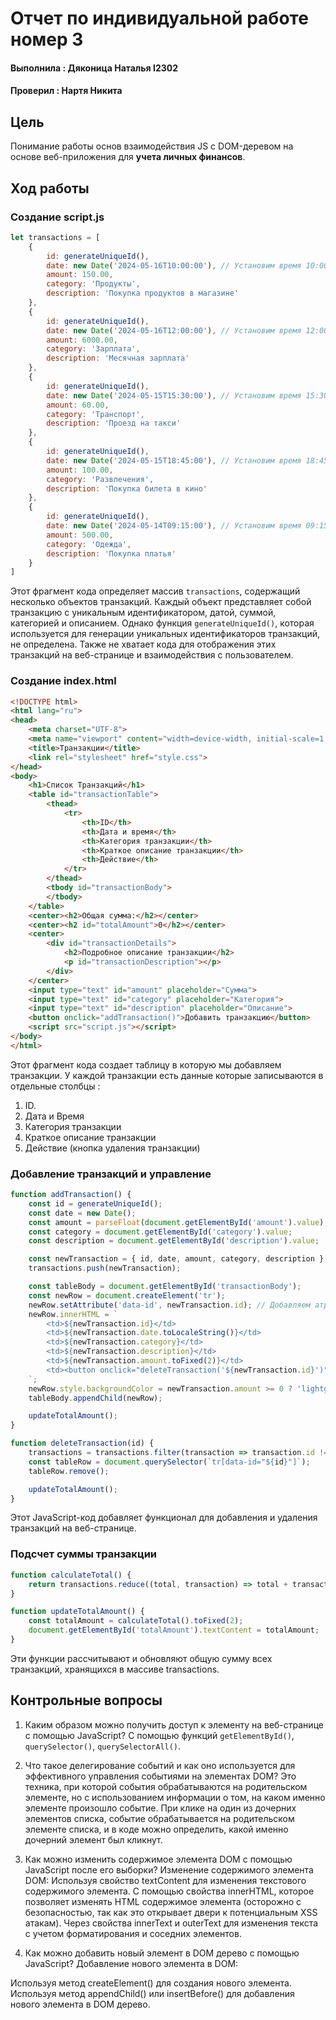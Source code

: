 # Отчет по индивидуальной работе номер 3
#### Выполнила : Дяконица Наталья I2302
#### Проверил : Нартя Никита

## Цель

 Понимание работы основ взаимодействия JS с DOM-деревом на основе веб-приложения для **учета личных финансов**.

## Ход работы 

### Создание script.js
```js
let transactions = [
    {
        id: generateUniqueId(),
        date: new Date('2024-05-16T10:00:00'), // Установим время 10:00:00
        amount: 150.00,
        category: 'Продукты',
        description: 'Покупка продуктов в магазине'
    },
    {
        id: generateUniqueId(),
        date: new Date('2024-05-16T12:00:00'), // Установим время 12:00:00
        amount: 6000.00,
        category: 'Зарплата',
        description: 'Месячная зарплата'
    },
    {
        id: generateUniqueId(),
        date: new Date('2024-05-15T15:30:00'), // Установим время 15:30:00
        amount: 60.00,
        category: 'Транспорт',
        description: 'Проезд на такси'
    },
    {
        id: generateUniqueId(),
        date: new Date('2024-05-15T18:45:00'), // Установим время 18:45:00
        amount: 100.00,
        category: 'Развлечения',
        description: 'Покупка билета в кино'
    },
    {
        id: generateUniqueId(),
        date: new Date('2024-05-14T09:15:00'), // Установим время 09:15:00
        amount: 500.00,
        category: 'Одежда',
        description: 'Покупка платья'
    }
]

```
Этот фрагмент кода определяет массив `transactions`, содержащий несколько объектов транзакций. Каждый объект представляет собой транзакцию с уникальным идентификатором, датой, суммой, категорией и описанием. Однако функция `generateUniqueId()`, которая используется для генерации уникальных идентификаторов транзакций, не определена. Также не хватает кода для отображения этих транзакций на веб-странице и взаимодействия с пользователем.

### Создание index.html

```html
<!DOCTYPE html>
<html lang="ru">
<head>
    <meta charset="UTF-8">
    <meta name="viewport" content="width=device-width, initial-scale=1.0">
    <title>Транзакции</title>
    <link rel="stylesheet" href="style.css">
</head>
<body>
    <h1>Список Транзакций</h1>
    <table id="transactionTable">
        <thead>
            <tr>
                <th>ID</th>
                <th>Дата и время</th>
                <th>Категория транзакции</th>
                <th>Краткое описание транзакции</th>
                <th>Действие</th>
            </tr>
        </thead>
        <tbody id="transactionBody">
        </tbody>
    </table>
    <center><h2>Общая сумма:</h2></center>
    <center><h2 id="totalAmount">0</h2></center>
    <center>
        <div id="transactionDetails">
            <h2>Подробное описание транзакции</h2>
            <p id="transactionDescription"></p>
        </div>
    </center>
    <input type="text" id="amount" placeholder="Сумма">
    <input type="text" id="category" placeholder="Категория">
    <input type="text" id="description" placeholder="Описание">
    <button onclick="addTransaction()">Добавить транзакцию</button>
    <script src="script.js"></script>
</body>
</html>
```
Этот фрагмент кода создает таблицу в которую мы добавляем транзакции. У каждой транзакции есть данные которые записываются в отдельные столбцы :  
1. ID. 
2. Дата и Время
3. Категория транзакции
4. Краткое описание транзакции
5. Действие (кнопка удаления транзакции)

### Добавление транзакций и управление
```js
function addTransaction() {
    const id = generateUniqueId();
    const date = new Date();
    const amount = parseFloat(document.getElementById('amount').value);
    const category = document.getElementById('category').value;
    const description = document.getElementById('description').value;

    const newTransaction = { id, date, amount, category, description };
    transactions.push(newTransaction);

    const tableBody = document.getElementById('transactionBody');
    const newRow = document.createElement('tr');
    newRow.setAttribute('data-id', newTransaction.id); // Добавляем атрибут data-id
    newRow.innerHTML = `
        <td>${newTransaction.id}</td>
        <td>${newTransaction.date.toLocaleString()}</td>
        <td>${newTransaction.category}</td>
        <td>${newTransaction.description}</td>
        <td>${newTransaction.amount.toFixed(2)}</td>
        <td><button onclick="deleteTransaction('${newTransaction.id}')">Удалить</button></td>
    `;
    newRow.style.backgroundColor = newTransaction.amount >= 0 ? 'lightgreen' : 'lightcoral';
    tableBody.appendChild(newRow);

    updateTotalAmount();
}

function deleteTransaction(id) {
    transactions = transactions.filter(transaction => transaction.id !== id);
    const tableRow = document.querySelector(`tr[data-id="${id}"]`);
    tableRow.remove();

    updateTotalAmount();
}

```

Этот JavaScript-код добавляет функционал для добавления и удаления транзакций на веб-странице.

### Подсчет суммы транзакции
```js
function calculateTotal() {
    return transactions.reduce((total, transaction) => total + transaction.amount, 0);
}

function updateTotalAmount() {
    const totalAmount = calculateTotal().toFixed(2);
    document.getElementById('totalAmount').textContent = totalAmount;
}
```
Эти функции рассчитывают и обновляют общую сумму всех транзакций, хранящихся в массиве transactions.

## Контрольные вопросы

1. Каким образом можно получить доступ к элементу на веб-странице с помощью JavaScript? С помощью функций `getElementById()`, `querySelector()`, `querySelectorAll()`.

2. Что такое делегирование событий и как оно используется для эффективного управления событиями на элементах DOM? Это техника, при которой события обрабатываются на родительском элементе, но с использованием информации о том, на каком именно элементе произошло событие. При клике на один из дочерних элементов списка, событие обрабатывается на родительском элементе списка, и в коде можно определить, какой именно дочерний элемент был кликнут.

3. Как можно изменить содержимое элемента DOM с помощью JavaScript после его выборки? Изменение содержимого элемента DOM:
Используя свойство textContent для изменения текстового содержимого элемента.
С помощью свойства innerHTML, которое позволяет изменять HTML содержимое элемента (осторожно с безопасностью, так как это открывает двери к потенциальным XSS атакам).
Через свойства innerText и outerText для изменения текста с учетом форматирования и соседних элементов.

4. Как можно добавить новый элемент в DOM дерево с помощью JavaScript? Добавление нового элемента в DOM:

Используя метод createElement() для создания нового элемента.
Используя метод appendChild() или insertBefore() для добавления нового элемента в DOM дерево.






